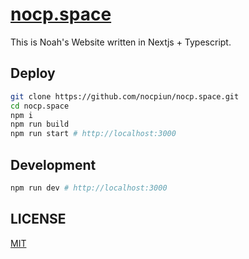 # [nocp.space](https://nocp.space)

This is Noah's Website written in Nextjs + Typescript.

## Deploy

```bash
git clone https://github.com/nocpiun/nocp.space.git
cd nocp.space
npm i
npm run build
npm run start # http://localhost:3000
```

## Development

```bash
npm run dev # http://localhost:3000
```

## LICENSE

[MIT](./LICENSE)
